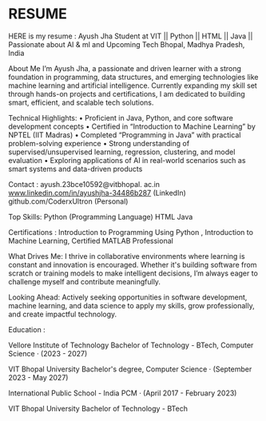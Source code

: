# RESUME
HERE is my resume :
Ayush Jha
Student at VIT || Python || HTML || Java || Passionate about AI & ml
and Upcoming Tech
Bhopal, Madhya Pradesh, India

About Me
I’m Ayush Jha, a passionate and driven learner with a strong
foundation in programming, data structures, and emerging
technologies like machine learning and artificial intelligence.
Currently expanding my skill set through hands-on projects and
certifications, I am dedicated to building smart, efficient, and scalable
tech solutions.

Technical Highlights:
• Proficient in Java, Python, and core software development
concepts
• Certified in “Introduction to Machine Learning” by NPTEL (IIT
Madras)
• Completed “Programming in Java” with practical problem-solving
experience
• Strong understanding of supervised/unsupervised learning,
regression, clustering, and model evaluation
• Exploring applications of AI in real-world scenarios such as smart
systems and data-driven products


Contact :
ayush.23bce10592@vitbhopal.
ac.in
www.linkedin.com/in/ayushjha-34486b287 (LinkedIn)
github.com/CoderxUltron
(Personal)

Top Skills:
Python (Programming Language)
HTML
Java

Certifications :
Introduction to Programming Using Python ,
Introduction to Machine Learning,
Certified MATLAB Professional

What Drives Me:
I thrive in collaborative environments where learning is constant and
innovation is encouraged. Whether it's building software from scratch
or training models to make intelligent decisions, I’m always eager to
challenge myself and contribute meaningfully.

Looking Ahead:
Actively seeking opportunities in software development, machine
learning, and data science to apply my skills, grow professionally,
and create impactful technology.

Education :

Vellore Institute of Technology
Bachelor of Technology - BTech, Computer Science · (2023 - 2027)

VIT Bhopal University
Bachelor's degree, Computer Science · (September 2023 - May 2027)

International Public School - India
PCM · (April 2017 - February 2023)

VIT Bhopal University
Bachelor of Technology - BTech

                                    
